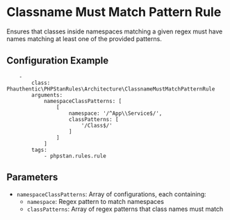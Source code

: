 # Classname Must Match Pattern Rule

Ensures that classes inside namespaces matching a given regex must have names matching at least one of the provided patterns.

## Configuration Example

```neon
    -
        class: Phauthentic\PHPStanRules\Architecture\ClassnameMustMatchPatternRule
        arguments:
            namespaceClassPatterns: [
                [
                    namespace: '/^App\\Service$/',
                    classPatterns: [
                        '/Class$/'
                    ]
                ]
            ]
        tags:
            - phpstan.rules.rule
```

## Parameters

- `namespaceClassPatterns`: Array of configurations, each containing:
  - `namespace`: Regex pattern to match namespaces
  - `classPatterns`: Array of regex patterns that class names must match

